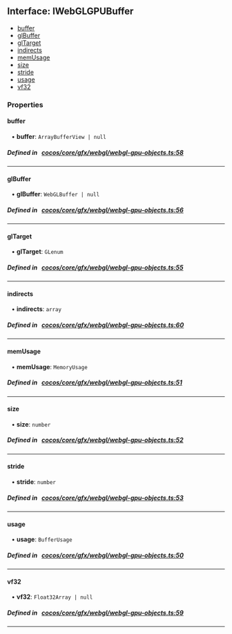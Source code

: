 ## Interface: IWebGLGPUBuffer

- [buffer](#buffer)
- [glBuffer](#glBuffer)
- [glTarget](#glTarget)
- [indirects](#indirects)
- [memUsage](#memUsage)
- [size](#size)
- [stride](#stride)
- [usage](#usage)
- [vf32](#vf32)

### Properties

#### buffer

<div style="margin-left: 10px;">


• **buffer**: ``ArrayBufferView | null``

</div>

##### Defined in &nbsp;   [cocos/core/gfx/webgl/webgl-gpu-objects.ts:58](https://github.com/cocos-creator/engine/blob/c7bf6b8a9/cocos/core/gfx/webgl/webgl-gpu-objects.ts#L58)&nbsp;
___
#### glBuffer

<div style="margin-left: 10px;">


• **glBuffer**: ``WebGLBuffer | null``

</div>

##### Defined in &nbsp;   [cocos/core/gfx/webgl/webgl-gpu-objects.ts:56](https://github.com/cocos-creator/engine/blob/c7bf6b8a9/cocos/core/gfx/webgl/webgl-gpu-objects.ts#L56)&nbsp;
___
#### glTarget

<div style="margin-left: 10px;">


• **glTarget**: ``GLenum``

</div>

##### Defined in &nbsp;   [cocos/core/gfx/webgl/webgl-gpu-objects.ts:55](https://github.com/cocos-creator/engine/blob/c7bf6b8a9/cocos/core/gfx/webgl/webgl-gpu-objects.ts#L55)&nbsp;
___
#### indirects

<div style="margin-left: 10px;">


• **indirects**: ``array``

</div>

##### Defined in &nbsp;   [cocos/core/gfx/webgl/webgl-gpu-objects.ts:60](https://github.com/cocos-creator/engine/blob/c7bf6b8a9/cocos/core/gfx/webgl/webgl-gpu-objects.ts#L60)&nbsp;
___
#### memUsage

<div style="margin-left: 10px;">


• **memUsage**: ``MemoryUsage``

</div>

##### Defined in &nbsp;   [cocos/core/gfx/webgl/webgl-gpu-objects.ts:51](https://github.com/cocos-creator/engine/blob/c7bf6b8a9/cocos/core/gfx/webgl/webgl-gpu-objects.ts#L51)&nbsp;
___
#### size

<div style="margin-left: 10px;">


• **size**: ``number``

</div>

##### Defined in &nbsp;   [cocos/core/gfx/webgl/webgl-gpu-objects.ts:52](https://github.com/cocos-creator/engine/blob/c7bf6b8a9/cocos/core/gfx/webgl/webgl-gpu-objects.ts#L52)&nbsp;
___
#### stride

<div style="margin-left: 10px;">


• **stride**: ``number``

</div>

##### Defined in &nbsp;   [cocos/core/gfx/webgl/webgl-gpu-objects.ts:53](https://github.com/cocos-creator/engine/blob/c7bf6b8a9/cocos/core/gfx/webgl/webgl-gpu-objects.ts#L53)&nbsp;
___
#### usage

<div style="margin-left: 10px;">


• **usage**: ``BufferUsage``

</div>

##### Defined in &nbsp;   [cocos/core/gfx/webgl/webgl-gpu-objects.ts:50](https://github.com/cocos-creator/engine/blob/c7bf6b8a9/cocos/core/gfx/webgl/webgl-gpu-objects.ts#L50)&nbsp;
___
#### vf32

<div style="margin-left: 10px;">


• **vf32**: ``Float32Array | null``

</div>

##### Defined in &nbsp;   [cocos/core/gfx/webgl/webgl-gpu-objects.ts:59](https://github.com/cocos-creator/engine/blob/c7bf6b8a9/cocos/core/gfx/webgl/webgl-gpu-objects.ts#L59)&nbsp;
___
